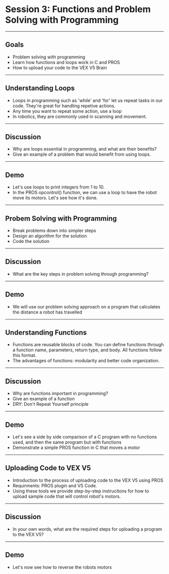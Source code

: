# **Session 3: Functions and Problem Solving with Programming**

---

## Goals

* Problem solving with programming
* Learn how functions and loops work in C and PROS
* How to upload your code to the VEX V5 Brain

---

## Understanding Loops

<!-- Notes: Give examples of infinite loops such as while (true) in the context of PROS opcontrol(), as well as in game development to build intuition -->
* Loops in programming such as 'while' and 'for' let us repeat tasks in our code. They're great for handling repetive actions.
* Any time you want to repeat some action, use a loop
* In robotics, they are commonly used in scanning and movement.

---

## Discussion

<!-- Notes: Main example discussed should be about updating state from within loop, which is most important for PROS -->
* Why are loops essential in programming, and what are their benefits?
* Give an example of a problem that would benefit from using loops.

---

## Demo

* Let's use loops to print integers from 1 to 10.
* In the PROS opcontrol() function, we can use a loop to have the robot move its motors. Let's see how it's done.

---

## Probem Solving with Programming

<!-- Notes: We will introduce problem solving strategies in programming such as breaking down the problem into simpler steps, designing an algorithm, and coding the solution, and how functions can be effective for this. -->
* Break problems down into simpler steps
* Design an algorithm for the solution
* Code the solution
<!-- Illustration: 

Show another illustration of breaking down problem in real life into a programming problem but focusing more on converting problem into functions. 
For example: 

Vex robot will pick up triball and shoot it into net. We can have code bubble coming out of V5 that will say move_motor() to show how this function is controlling the robot
-->

---

## Discussion

* What are the key steps in problem solving through programming?

---

## Demo

* We will use our problem solving approach on a program that calculates the distance a robot has travelled
<!-- 
// Function to calculate the distance traveled in centimeters
// rotations: the number of wheel rotations detected by the sensor
// wheelDiameter: the diameter of the wheel in centimeters
double calculateDistance(int rotations, double wheelDiameter) {
    const double pi = 3.141592653589793;
    double wheelCircumference = pi * wheelDiameter; // Circumference = π * diameter
    double distanceTraveled = rotations * wheelCircumference;
    return distanceTraveled;
}
-->

---

## Understanding Functions

<!-- Note:
* Functions are very powerful and have broad application. Examples:
- audio effects: processing input audio data to output audio with effect (input: audio, output: audio)
- computing area of square (input number, output: number)
- image classification (input: image, output: classification)
-->
* Functions are reusable blocks of code. You can define functions through a function name, parameters, return type, and body. All functions follow this format.
* The advantages of functions: modularity and better code organization.
<!-- Illustration idea: 

Functions as boxes or machines that take input and produce output. The box has no implementation details, which will highlight the usefulness of functions.

-->

---

## Discussion

* Why are functions important in programming?
* Give an example of a function
* DRY: Don't Repeat Yourself principle

---

## Demo

* Let's see a side by side comparison of a C program with no functions used, and then the same program but with functions
* Demonstrate a simple PROS function in C that moves a motor

---

## Uploading Code to VEX V5

* Introduction to the process of uploading code to the VEX V5 using PROS
* Requirments: PROS plugin and VS Code.
* Using these tools we provide step-by-step instrucitons for how to upload sample code that will control robot's motors.

---

## Discussion

* In your own words, what are the required steps for uploading a program to the VEX V5?

---

## Demo

* Let's now see how to reverse the robots motors
